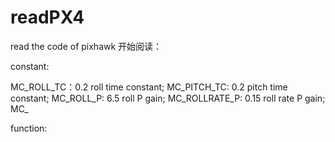 # readPX4
read the code of pixhawk 
开始阅读：

constant:

MC_ROLL_TC：0.2  roll time constant;
MC_PITCH_TC: 0.2 pitch time constant;
MC_ROLL_P: 6.5 roll P gain;
MC_ROLLRATE_P: 0.15 roll rate P gain;
MC_

function:


